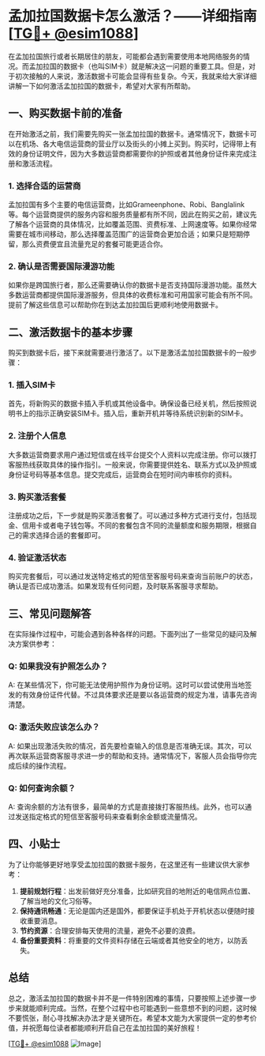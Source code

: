 # 孟加拉国数据卡怎么激活？——详细指南[[TG💪+ @esim1088](https://t.me/s/esim1088)]

在孟加拉国旅行或者长期居住的朋友，可能都会遇到需要使用本地网络服务的情况。而孟加拉国的数据卡（也叫SIM卡）就是解决这一问题的重要工具。但是，对于初次接触的人来说，激活数据卡可能会显得有些复杂。今天，我就来给大家详细讲解一下如何激活孟加拉国的数据卡，希望对大家有所帮助。

## 一、购买数据卡前的准备

在开始激活之前，我们需要先购买一张孟加拉国的数据卡。通常情况下，数据卡可以在机场、各大电信运营商的营业厅以及街头的小摊上买到。购买时，记得带上有效的身份证明文件，因为大多数运营商都需要你的护照或者其他身份证件来完成注册和激活流程。

### 1. 选择合适的运营商

孟加拉国有多个主要的电信运营商，比如Grameenphone、Robi、Banglalink等。每个运营商提供的服务内容和服务质量都有所不同，因此在购买之前，建议先了解各个运营商的具体情况，比如覆盖范围、资费标准、上网速度等。如果你经常需要在城市间移动，那么选择覆盖范围广的运营商会更加合适；如果只是短期停留，那么资费便宜且流量充足的套餐可能更适合你。

### 2. 确认是否需要国际漫游功能

如果你是跨国旅行者，那么还需要确认你的数据卡是否支持国际漫游功能。虽然大多数运营商都提供国际漫游服务，但具体的收费标准和可用国家可能会有所不同。提前了解这些信息可以帮助你在到达孟加拉国后更顺利地使用数据卡。

## 二、激活数据卡的基本步骤

购买到数据卡后，接下来就需要进行激活了。以下是激活孟加拉国数据卡的一般步骤：

### 1. 插入SIM卡

首先，将新购买的数据卡插入手机或其他设备中。确保设备已经关机，然后按照说明书上的指示正确安装SIM卡。插入后，重新开机并等待系统识别新的SIM卡。

### 2. 注册个人信息

大多数运营商要求用户通过短信或在线平台提交个人资料以完成注册。你可以拨打客服热线获取具体的操作指引。一般来说，你需要提供姓名、联系方式以及护照或身份证号码等基本信息。提交完成后，运营商会在短时间内审核你的资料。

### 3. 购买激活套餐

注册成功之后，下一步就是购买激活套餐了。可以通过多种方式进行支付，包括现金、信用卡或者电子钱包等。不同的套餐包含不同的流量额度和服务期限，根据自己的需求选择合适的套餐即可。

### 4. 验证激活状态

购买完套餐后，可以通过发送特定格式的短信至客服号码来查询当前账户的状态，确认是否已成功激活。如果发现有任何问题，及时联系客服寻求帮助。

## 三、常见问题解答

在实际操作过程中，可能会遇到各种各样的问题。下面列出了一些常见的疑问及解决方案供参考：

### Q: 如果我没有护照怎么办？
A: 在某些情况下，你可能无法使用护照作为身份证明。这时可以尝试使用当地签发的有效身份证件代替。不过具体要求还是要以各运营商的规定为准，请事先咨询清楚。

### Q: 激活失败应该怎么办？
A: 如果出现激活失败的情况，首先要检查输入的信息是否准确无误。其次，可以再次联系运营商客服寻求进一步的帮助和支持。通常情况下，客服人员会指导你完成后续的操作流程。

### Q: 如何查询余额？
A: 查询余额的方法有很多，最简单的方式是直接拨打客服热线。此外，也可以通过发送指定格式的短信至客服号码来查看剩余金额或流量情况。

## 四、小贴士

为了让你能够更好地享受孟加拉国的数据卡服务，在这里还有一些建议供大家参考：

1. **提前规划行程**：出发前做好充分准备，比如研究目的地附近的电信网点位置、了解当地的文化习俗等。
2. **保持通讯畅通**：无论是国内还是国外，都要保证手机处于开机状态以便随时接收重要消息。
3. **节约资源**：合理安排每天使用的流量，避免不必要的浪费。
4. **备份重要资料**：将重要的文件资料存储在云端或者其他安全的地方，以防丢失。

## 总结

总之，激活孟加拉国的数据卡并不是一件特别困难的事情，只要按照上述步骤一步步来就能顺利完成。当然，在整个过程中也可能遇到一些意想不到的问题，这时候不要慌张，耐心寻找解决办法才是关键所在。希望本文能为大家提供一定的参考价值，并祝愿每位读者都能顺利开启自己在孟加拉国的美好旅程！

[[TG💪+ @esim1088](https://t.me/s/esim1088) ![Image](https://i.postimg.cc/4NQfJmqS/Snipaste-2025-05-13-00-14-12.png)]